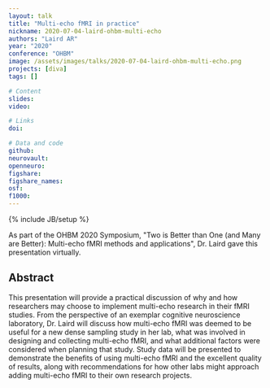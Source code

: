 ```yaml
---
layout: talk
title: "Multi-echo fMRI in practice"
nickname: 2020-07-04-laird-ohbm-multi-echo
authors: "Laird AR"
year: "2020"
conference: "OHBM"
image: /assets/images/talks/2020-07-04-laird-ohbm-multi-echo.png
projects: [diva]
tags: []

# Content
slides:
video:

# Links
doi:

# Data and code
github:
neurovault:
openneuro:
figshare:
figshare_names:
osf:
f1000:
---
```

{% include JB/setup %}

As part of the OHBM 2020 Symposium, "Two is Better than One (and Many are Better): Multi-echo fMRI methods and applications", Dr. Laird gave this presentation virtually.

## Abstract

This presentation will provide a practical discussion of why and how researchers may choose to implement multi-echo research in their fMRI studies. From the perspective of an exemplar cognitive neuroscience laboratory, Dr. Laird will discuss how multi-echo fMRI was deemed to be useful for a new dense sampling study in her lab, what was involved in designing and collecting multi-echo fMRI, and what additional factors were considered when planning that study. Study data will be presented to demonstrate the benefits of using multi-echo fMRI and the excellent quality of results, along with recommendations for how other labs might approach adding multi-echo fMRI to their own research projects.
